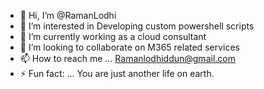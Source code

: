 - 👋 Hi, I’m @RamanLodhi
- 👀 I’m interested in Developing custom powershell scripts
- 🌱 I’m currently working as a cloud consultant
- 💞️ I’m looking to collaborate on M365 related services
- 📫 How to reach me ... Ramanlodhiddun@gmail.com
- ⚡ Fun fact: ... You are just another life on earth.

<!---
RamanLodhi/RamanLodhi is a ✨ special ✨ repository because its `README.md` (this file) appears on your GitHub profile.
You can click the Preview link to take a look at your changes.
--->
